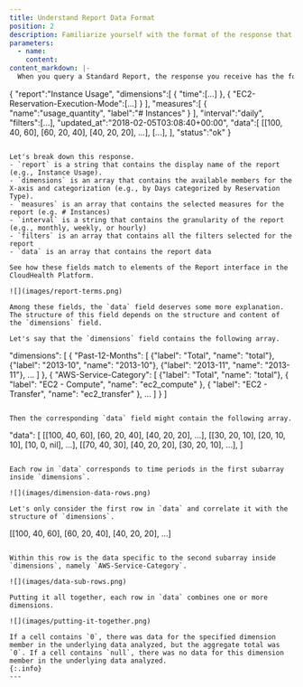 ```yaml
---
title: Understand Report Data Format
position: 2
description: Familiarize yourself with the format of the response that a Standard Report query returns.
parameters:
  - name:
    content:
content_markdown: |-
  When you query a Standard Report, the response you receive has the following general structure.

  ```
  {
    "report":"Instance Usage",
    "dimensions":[
      {
        "time":[...]
      },
      {
        "EC2-Reservation-Execution-Mode":[...]
      }
    ],
    "measures":[
      {
        "name":"usage_quantity",
        "label":"# Instances"
      }
    ],
    "interval":"daily",
    "filters":[...],
    "updated_at":"2018-02-05T03:08:40+00:00",
    "data":[
      [[100, 40, 60], [60, 20, 40], [40, 20, 20], ...],
      [...],
    ],
    "status":"ok"
  }
  ```

  Let's break down this response.
  - `report` is a string that contains the display name of the report (e.g., Instance Usage).
  - `dimensions` is an array that contains the available members for the X-axis and categorization (e.g., by Days categorized by Reservation Type).
  - `measures` is an array that contains the selected measures for the report (e.g. # Instances)
  - `interval` is a string that contains the granularity of the report (e.g., monthly, weekly, or hourly)
  - `filters` is an array that contains all the filters selected for the report
  - `data` is an array that contains the report data

  See how these fields match to elements of the Report interface in the CloudHealth Platform.

  ![](images/report-terms.png)

  Among these fields, the `data` field deserves some more explanation. The structure of this field depends on the structure and content of the `dimensions` field.

  Let's say that the `dimensions` field contains the following array.

  ```
  "dimensions": [
    {
      "Past-12-Months": [
        {"label": "Total", "name": "total"},
        {"label": "2013-10", "name": "2013-10"},
        {"label": "2013-11", "name": "2013-11"},
        ...
      ]
    },
    {
      "AWS-Service-Category": [
        {"label": "Total", "name": "total"},
        { "label": "EC2 - Compute", "name": "ec2_compute" },
        { "label": "EC2 - Transfer", "name": "ec2_transfer" },
        ...
      ]
    }
  ]
  ```

  Then the corresponding `data` field might contain the following array.

  ```
  "data": [
    [[100, 40, 60], [60, 20, 40], [40, 20, 20], ...],
    [[30, 20, 10], [20, 10, 10], [10, 0, nil], ...],
    [[70, 40, 30], [40, 20, 20], [30, 20, 10], ...],
  ]
  ```

  Each row in `data` corresponds to time periods in the first subarray inside `dimensions`.

  ![](images/dimension-data-rows.png)

  Let's only consider the first row in `data` and correlate it with the structure of `dimensions`.

  ```
  [[100, 40, 60], [60, 20, 40], [40, 20, 20], ...]
  ```

  Within this row is the data specific to the second subarray inside `dimensions`, namely `AWS-Service-Category`.

  ![](images/data-sub-rows.png)

  Putting it all together, each row in `data` combines one or more dimensions.

  ![](images/putting-it-together.png)

  If a cell contains `0`, there was data for the specified dimension member in the underlying data analyzed, but the aggregate total was `0`. If a cell contains `null`, there was no data for this dimension member in the underlying data analyzed.
  {:.info}
---
```

